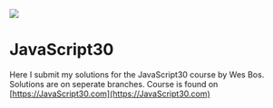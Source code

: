 ![](https://javascript30.com/images/JS3-social-share.png)

# JavaScript30

Here I submit my solutions for the JavaScript30 course by Wes Bos.
Solutions are on seperate branches.
Course is found on  [https://JavaScript30.com](https://JavaScript30.com)

